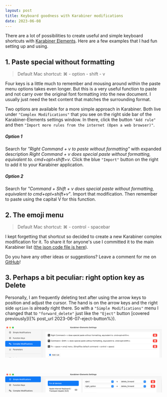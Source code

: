 ```yaml
---
layout: post
title: Keyboard goodness with Karabiner modifications
date: 2023-06-08
---
```


There are a lot of possibilities to create useful and simple keyboard shortcuts with [Karabiner Elements](https://karabiner-elements.pqrs.org). Here are a few examples that I had fun setting up and using.

## 1. Paste special without formatting

> Default Mac shortcut: ⌘ - option - shift - v

Four keys is a little much to remember and mousing around within the paste menu options takes even longer. But this is a very useful function to paste and not carry over the original font formatting into the new document. I usually just need the text content that matches the surrounding format. 

Two options are available for a more simple approach in Karabiner. Both live under `"Complex Modifications"` that you see on the right side bar of the Karabiner-Elements settings window. In there, click the button `"Add rule"` and then `"Import more rules from the internet (Open a web browser)"`.

##### Option 1

Search for _"Right Command + v to paste without formatting"_ with expanded description _Right Command + v does special paste without formatting, equivalent to. cmd+opt+shift+v_. Click the blue `"Import"` button on the right to add it to your Karabiner application.

##### Option 2

Search for _"Command + Shift + v does special paste without formatting, equivalent to cmd+opt+shift+v"_. Import that modification. Then remember to paste using the capital V for this function.

## 2. The emoji menu

> Default Mac shortcut: ⌘ - control - spacebar

I kept forgetting that shortcut so decided to create a new Karabiner complex modification for it. To share it for anyone's use I committed it to the main Karabiner list ([the json code file is here](https://github.com/pqrs-org/KE-complex_modifications/blob/main/public/json/Fn%2Bspace%3Demoji.json)).

Do you have any other ideas or suggestions? Leave a comment for me on [GitHub](https://github.com/verityj/verityj.github.io/discussions/1)!

## 3. Perhaps a bit peculiar: right option key as Delete

Personally, I am frequently deleting text after using the arrow keys to position and adjust the cursor. The hand is on the arrow keys and the right side `option` is already right there. So with a `"Simple Modifications"` menu I changed that to `"forward_delete"` just like the `"Eject"` button [covered previously]({% post_url 2023-06-07-eject-button%}).

![Karabiner screenshot 2](/assets/images/karabiner2.png)

<br />

![Karabiner screenshot 1a](/assets/images/karabiner1a.png)
